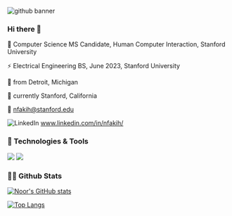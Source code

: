 ![github banner](https://user-images.githubusercontent.com/54120650/226444932-c319b520-af0d-4ebe-91d6-84552d779065.png)

### Hi there 👋

:space_invader:	 Computer Science MS Candidate, Human Computer Interaction, Stanford University

:zap: Electrical Engineering BS, June 2023, Stanford University

:round_pushpin: from Detroit, Michigan

:palm_tree:	currently Stanford, California

:love_letter: nfakih@stanford.edu

![LinkedIn](https://raw.githubusercontent.com/MartinHeinz/MartinHeinz/master/linkedin-3-16.png)  www.linkedin.com/in/nfakih/

### :wrench: Technologies & Tools
![](https://img.shields.io/badge/Code-Python-informational?style=flat&logo=python&logoColor=white&color=ff66c4)
![](https://img.shields.io/badge/Code-JavaScript-informational?style=flat&logo=JavaScript&logoColor=white&color=ff66c4)

### :woman_technologist: Github Stats
[![Noor's GitHub stats](https://github-readme-stats.vercel.app/api?username=curlymess&count_private=true&show_icons=true&hide=prs,contribs&theme=transparent&title_color=ff66c4&text_color=361b0e&icon_color=ff66c4&border_color=ff66c4)](https://github.com/anuraghazra/github-readme-stats)

[![Top Langs](https://github-readme-stats.vercel.app/api/top-langs/?username=curlymess&count_private=true&langs_count=10&layout=compact&theme=transparent&title_color=ff66c4&text_color=361b0e&icon_color=ff66c4&border_color=ff66c4)](https://github.com/anuraghazra/github-readme-stats)
